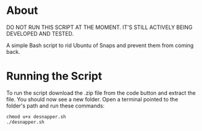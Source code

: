 # About
DO NOT RUN THIS SCRIPT AT THE MOMENT. IT'S STILL ACTIVELY BEING DEVELOPED AND TESTED.

A simple Bash script to rid Ubuntu of Snaps and prevent them from coming back.

# Running the Script
To run the script download the .zip file from the code button and extract the file. You should now see a new folder. Open a terminal pointed to the folder's path and run these commands:
```
chmod u+x desnapper.sh
./desnapper.sh
```
